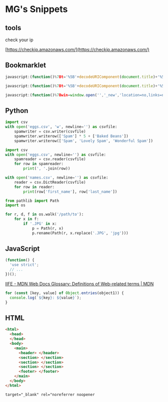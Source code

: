 # MG's Snippets

## tools

check your ip

[https://checkip.amazonaws.com/](https://checkip.amazonaws.com/)

## Bookmarklet

```javascript title="markdown link"
javascript:(function()%7Bt='%5B'+decodeURIComponent(document.title)+'%5D('+decodeURIComponent(window.location.href)+')';win=window.open('','_new','location=no,links=no,scrollbars=no,toolbar=no,width=550,height=150');win.document.write('%3Cform%3E%3Ctextarea%20name=%22a%22%20rows=%225%22%20cols=%2250%22%20onClick=%22javascript:this.form.a.focus();this.form.a.select();%22%3E'+t+'%3C/textarea%3E%3C/form%3E');%7D)()
```

```javascript title="markdown link (strip facebook ads)"
javascript:(function()%7Bt='%5B'+decodeURIComponent(document.title)+'%5D('+decodeURIComponent(window.location.href.split('?fbclid=')[0])+')';win=window.open('','_new','location=no,links=no,scrollbars=no,toolbar=no,width=550,height=150');win.document.write('%3Cform%3E%3Ctextarea%20name=%22a%22%20rows=%225%22%20cols=%2250%22%20onClick=%22javascript:this.form.a.focus();this.form.a.select();%22%3E'+t+'%3C/textarea%3E%3C/form%3E');%7D)()
```

```javascript title="open textarea"
javascript:(function()%7Bwin=window.open('','_new','location=no,links=no,scrollbars=no,toolbar=no,width=800,height=600');win.document.write('%3Cform%3E%3Ctextarea%20rows=%2230%22%20cols=%2280%22%3E%3C/textarea%3E%3C/form%3E');%7D)()
```

## Python

```python title="write csv"
import csv
with open('eggs.csv', 'w', newline='') as csvfile:
    spamwriter = csv.writer(csvfile)
    spamwriter.writerow(['Spam'] * 5 + ['Baked Beans'])
    spamwriter.writerow(['Spam', 'Lovely Spam', 'Wonderful Spam'])
```


```python title="read csv"
import csv
with open('eggs.csv', newline='') as csvfile:
    spamreader = csv.reader(csvfile)
    for row in spamreader:
        print(', '.join(row))

with open('names.csv', newline='') as csvfile:
    reader = csv.DictReader(csvfile)
    for row in reader:
        print(row['first_name'], row['last_name'])
```

```python title="change all file with JPG extension to jpg (lower-case)"
from pathlib import Path
import os

for r, d, f in os.walk('/path/to'):
    for x in f:
        if '.JPG' in x:
            p = Path(r, x)
            p.rename(Path(r, x.replace('.JPG', 'jpg')))
```


## JavaScript

```javascript title="IIFE (Immediately Invoked Function Expression)"
(function() {
  'use strict';
  // ...
})();
```
[IIFE - MDN Web Docs Glossary: Definitions of Web-related terms | MDN](https://developer.mozilla.org/en-US/docs/Glossary/IIFE)

```javascript title="iterate object entries"
for (const [key, value] of Object.entries(object1)) {
  console.log(`${key}: ${value}`);
}
```

## HTML

```html title="usual layout structure"
<html>
  <head>
  </head>
  <body>
    <main>
      <header> </header>
      <section> </section>
      <section> </section>
      <section> </section>
      <footer> </footer>
    </main>
  </body>
</html>
```

```html title="link no blank tab"
target="_blank" rel="noreferrer noopener
```
